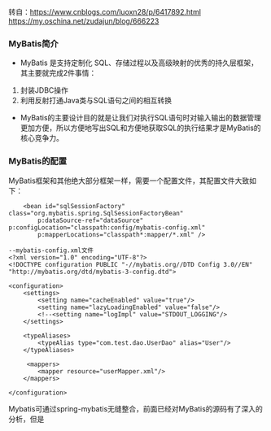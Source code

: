 转自：https://www.cnblogs.com/luoxn28/p/6417892.html
https://my.oschina.net/zudajun/blog/666223

### MyBatis简介
- MyBatis 是支持定制化 SQL、存储过程以及高级映射的优秀的持久层框架，其主要就完成2件事情：
1. 封装JDBC操作
2. 利用反射打通Java类与SQL语句之间的相互转换
- MyBatis的主要设计目的就是让我们对执行SQL语句时对输入输出的数据管理更加方便，所以方便地写出SQL和方便地获取SQL的执行结果才是MyBatis的核心竞争力。

### MyBatis的配置
MyBatis框架和其他绝大部分框架一样，需要一个配置文件，其配置文件大致如下：
```language
	<bean id="sqlSessionFactory" class="org.mybatis.spring.SqlSessionFactoryBean"
		p:dataSource-ref="dataSource" p:configLocation="classpath:config/mybatis-config.xml"
		p:mapperLocations="classpath*:mapper/*.xml" />
```
```language
--mybatis-config.xml文件
<?xml version="1.0" encoding="UTF-8"?>
<!DOCTYPE configuration PUBLIC "-//mybatis.org//DTD Config 3.0//EN" "http://mybatis.org/dtd/mybatis-3-config.dtd">

<configuration>
    <settings>
        <setting name="cacheEnabled" value="true"/>
        <setting name="lazyLoadingEnabled" value="false"/>
        <!--<setting name="logImpl" value="STDOUT_LOGGING"/>
    </settings>

    <typeAliases>
        <typeAlias type="com.test.dao.UserDao" alias="User"/>
    </typeAliases>

     <mappers>
        <mapper resource="userMapper.xml"/>
    </mappers>

</configuration>
```
Mybatis可通过spring-mybatis无缝整合，前面已经对MyBatis的源码有了深入的分析，但是